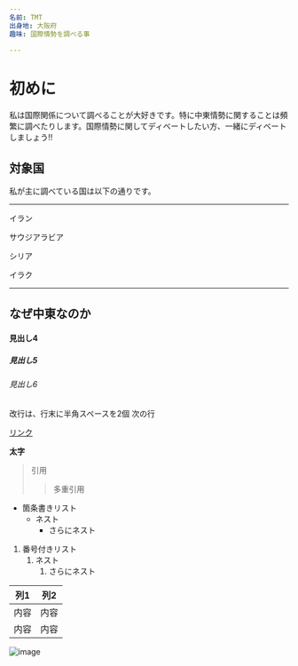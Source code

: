 ```yaml
---
名前: TMT
出身地: 大阪府
趣味: 国際情勢を調べる事
 
---
```








# 初めに

私は国際関係について調べることが大好きです。特に中東情勢に関することは頻繁に調べたりします。国際情勢に関してディベートしたい方、一緒にディベートしましょう!!

## 対象国

私が主に調べている国は以下の通りです。

---

イラン

サウジアラビア

シリア

イラク

---

## なぜ中東なのか


#### 見出し4
##### 見出し5
###### 見出し6

改行は、行末に半角スペースを2個
次の行

[リンク](https://www.google.co.jp/)

**太字**

> 引用
>> 多重引用


- 箇条書きリスト
  - ネスト
    - さらにネスト


1. 番号付きリスト
   1. ネスト
      1. さらにネスト


| 列1  | 列2  |
|-----|-----|
| 内容  | 内容  |
| 内容  | 内容  |

![image](/GHPages_WebSite/assets/images/logo-150.png)
